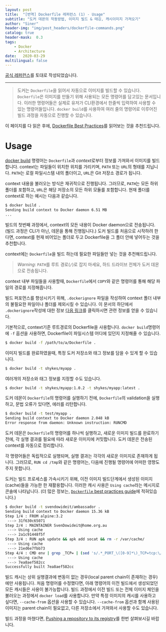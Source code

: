 ```yaml
---
layout: post
title:  "[번역] Dockerfile 레퍼런스 (1) - Usage"
subtitle: "도커 데몬의 작동방법, 이미지 빌드 & 태깅, 캐시이미지 가져오기"
author: "Siner"
header-img: "img/post_headers/dockerfile-commands.png"
catalog: true
header-mask:  0.3
tags:
    - Docker
    - Architecture
date:   2020-03-29
multilingual: false
---
```


[공식 레퍼런스](https://docs.docker.com/engine/reference/builder/)를 토대로 작성되었습니다.

---

>도커는 `Dockerfile`을 읽어서 자동으로 이미지를 빌드할 수 있습니다.
>`Dockerfile`은 이미지를 만들기 위해 사용되는 모든 명령어를 담고있는 문서입니다.
>이러한 명령어들은 실제로 유저가 CLI환경에서 한줄씩 입력하여 사용할 수 있는 명령어들입니다.
>`docker build`를 사용하여 여러 줄의 명령어로 이루어진 빌드 과정을 자동으로 진행할 수 있습니다.

이 페이지를 다 읽은 후에, [Dockerfile Best Practices](https://docs.docker.com/engine/userguide/eng-image/dockerfile_best-practices/)를 읽어보는 것을 추천드립니다.

# Usage
[docker build](https://docs.docker.com/engine/reference/commandline/build/) 명령어는 `Dockerfile`과 *context*로부터 정보를 가져와서 이미지를 빌드합니다. context는 파일들이 위치한 위치를 가리키며, `PATH` 또는 `URL`의 형태를 지닙니다.
`PATH`는 로컬 파일시스템 내의 폴더이고, `URL`은 Git 저장소 경로가 됩니다.

context 내용을 불러오는 방식은 재귀적으로 진행됩니다. 그러므로, `PATH`는 모든 하위 폴더를 포함하고, `URL`은 해당 저장소의 모든 하위 모듈를 포함합니다.
현재 폴더를 context로 하는 예시는 다음과 같습니다.
```bash
$ docker build .
Sending build context to Docker daemon 6.51 MB
...
``` 

빌드의 첫번째 과정에서, context의 모든 내용이 Docker daemon으로 전송됩니다. (빌드 과정은 CLI가 아닌, 데몬을 통해 진행됩니다.)
도커 빌드를 처음으로 시작하려 한다면, context를 현재 비어있는 폴더로 두고 Dockerfile을 그 폴더 안에 넣어두는 것을 추천합니다.

context에는 `Dockerfile`을 빌드 하는데 필요한 파일들만 넣는 것을 추천해드립니다.

> *Warning*: `PATH`를 루트 경로(`/`)로 잡지 마세요, 하드 드라이브 전체가 도커 데몬으로 전송됩니다.

context 내부 파일들을 사용할때, `Dockerfile`에서 `COPY`와 같은 명령어를 통해 해당 파일의 경로를 지정해줍니다. 

빌드 퍼포먼스를 향상시키기 위해, `.dockerignore` 파일을 작성하여 context 폴더 내부의 불필요한 파일이나 폴더를 제외시킬 수 있습니다.
이 문서의 하단에서 `.dockerignore`작성에 대한 정보  [다음 링크](https://docs.docker.com/engine/reference/builder/#dockerignore-file)를 클릭하시면 관련 정보를 얻을 수 있습니다. 

기본적으로, context기준 루트경로의 Dockerfile을 사용합니다. `docker build`명령어에 `-f` 옵션을 사용하면, Dockerfile이 파일시스템 어디에 있던지 지정해줄 수 있습니다.  

```bash
$ docker build -f /path/to/a/Dockerfile . 
```

이미지 빌드를 완료하였을때, 특정 도커 저장소와 태그 정보를 담을 수 있게 할 수 있습니다.

```bash
$ docker build -t shykes/myapp .
```

여러개의 저장소와 태그 정보를 지정할 수도 있습니다.
```bash
$ docker build -t shykes/myapp:1.0.2 -t shykes/myapp:latest .
```

도커 데몬이 `Dockerfile`의 명령어를 실행하기 전에, `Dockerfile`의 validation을 실행하고, 문법 오류가 있다면, 에러를 리턴합니다.
```bash
$ docker build -t test/myapp .
Sending build context to Docker daemon 2.048 kB
Error response from daemon: Unknown instruction: RUNCMD
```

도커 데몬은 `Dockerfile`의 명령어를 하나씩 실행하고, 새로운 이미지 빌드를 완료하기 전에, 각 실행 결과를 필요에 따라 새로운 이미지에 커밋합니다. 도커 데몬은 전송된 context를 자동으로 정리합니다.

각 명령어들은 독립적으로 실행되며, 실행 결과는 각각의 새로운 이미지로 존재하게 됩니다. 그러므로, `RUN cd /tmp`와 같은 명령어는, 다음에 진행될 명령어에 어떠한 영향도 주지 못합니다.

도커는 빌드 프로세스를 가속시키기 위해, 이전 이미지 빌드단계에서 생성된 이미지(cache)들을 가능한 한 재활용합니다. 이러한 캐시 사용은 `Using cache`라는 메시지로 콘솔에 나타납니다. 
(더 많은 정보는, [`Dockerfile` best practices guide](https://docs.docker.com/engine/userguide/eng-image/dockerfile_best-practices/)에 적혀있습니다.)

```bash
$ docker build -t svendowideit/ambassador .
Sending build context to Docker daemon 15.36 kB
Step 1/4 : FROM alpine:3.2
 ---> 31f630c65071
Step 2/4 : MAINTAINER SvenDowideit@home.org.au
 ---> Using cache
 ---> 2a1c91448f5f
Step 3/4 : RUN apk update && apk add socat && rm -r /var/cache/
 ---> Using cache
 ---> 21ed6e7fbb73
Step 4/4 : CMD env | grep _TCP= | (sed 's/.*_PORT_\([0-9]*\)_TCP=tcp:\/\/\(.*\):\(.*\)/socat -t 100000000 TCP4-LISTEN:\1,fork,reuseaddr TCP4:\2:\3 \&/' && echo wait) | sh
 ---> Using cache
 ---> 7ea8aef582cc
Successfully built 7ea8aef582cc
```

빌드 캐시는 상위 실행결과에 변동이 없는 경우(local parent chain이 존재하는 경우)에만 사용됩니다. 처음 명령어를 수정했다면, 아래 명령어의 이전 빌드에서 생성되었던 모든 캐시들은 사용이 불가능합니다.
빌드 과정에서 이전 빌드 또는 전체 이미지 체인을 불러오는 과정에서 `docker load`를 사용합니다. 만약 특정 이미지의 캐시를 사용하고 싶다면, `--cache-from` 옵션을 사용할 수 있습니다. `--cache-from` 옵션과 함께 사용된 이미지는 parent chain이 필요없고, 다른 저장소에서 가져와서 사용할 수도 있습니다.

빌드 과정을 마쳤다면, [Pushing a repository to its registry](https://docs.docker.com/engine/tutorials/dockerrepos/#/contributing-to-docker-hub)를 한번 살펴보시길 바랍니다.

